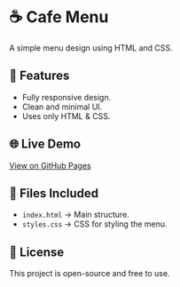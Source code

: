 # ☕ Cafe Menu

A simple menu design using HTML and CSS.

## 🚀 Features
- Fully responsive design.
- Clean and minimal UI.
- Uses only HTML & CSS.

## 🌐 Live Demo
[View on GitHub Pages](https://abhishekdevelops.github.io/cafe-menu/)  


## 📂 Files Included
- `index.html` → Main structure.
- `styles.css` → CSS for styling the menu.

## 📜 License
This project is open-source and free to use.
